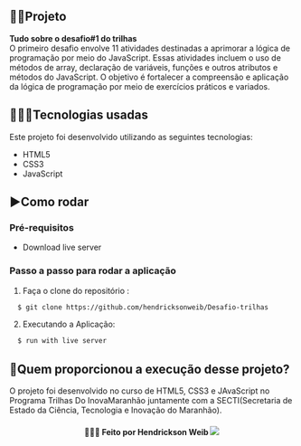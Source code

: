 ## 👨‍🏫Projeto
**Tudo sobre o desafio#1 do trilhas** 
<br />
O primeiro desafio envolve 11 atividades destinadas a aprimorar a lógica de programação por meio do JavaScript. Essas atividades incluem o uso de métodos de array, declaração de variáveis, funções e outros atributos e métodos do JavaScript. O objetivo é fortalecer a compreensão e aplicação da lógica de programação por meio de exercícios práticos e variados.
<br />


## 👨🏻‍💻Tecnologias usadas
Este projeto foi desenvolvido utilizando as seguintes tecnologias:
  * HTML5
  * CSS3
  * JavaScript


## ▶️Como rodar
  ### **Pré-requisitos**
  - Download live server
  
 ### **Passo a passo para rodar a aplicação**  
1. Faça o clone do repositório :

```sh
  $ git clone https://github.com/hendricksonweib/Desafio-trilhas
```

2. Executando a Aplicação:

```sh
  $ run with live server
```


## 🚀Quem proporcionou a execução desse projeto?
O projeto foi desenvolvido no curso de HTML5, CSS3 e JAvaScript no Programa Trilhas Do InovaMaranhão juntamente com a SECTI(Secretaria de Estado da Ciência, Tecnologia e Inovação do Maranhão).

<h4 align="center">
    👨🏻‍🚀 Feito por Hendrickson Weib  <a href="https://www.linkedin.com/in/hendrickson-weib-5046a027b/" target="_blank"><img src="https://img.shields.io/badge/-LinkedIn-%230077B5?style=for-the-badge&logo=linkedin&logoColor=white" target="_blank"></a>

</h4>
